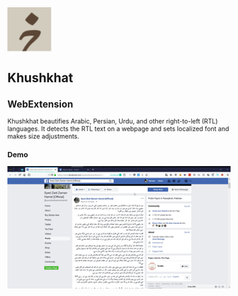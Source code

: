 <img src="src/icons/logo.svg" alt="Khushkhat" width="100">

# Khushkhat
## WebExtension

Khushkhat beautifies Arabic, Persian, Urdu, and other right-to-left (RTL) languages. It detects the RTL text on a webpage and sets localized font and makes size adjustments.

### Demo
<img src="demo.gif" alt="Khushkhat Demo">
